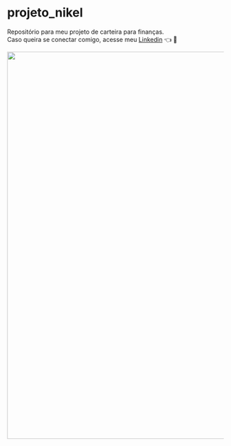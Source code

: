 # projeto_nikel

Repositório para meu projeto de carteira para finanças.<br>
Caso queira se conectar comigo, acesse meu [Linkedin](https://www.linkedin.com/in/bruno-santos-silveira/) :point_left: :rocket:

<div align="center">
<img src="https://user-images.githubusercontent.com/129340450/257633063-141351e4-f8e5-45ef-bde1-562f07f4e997.png" width="900px" />
</div>
